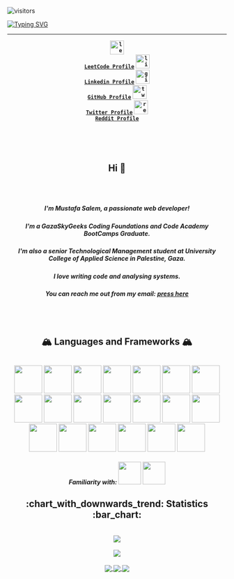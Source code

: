 ![visitors](https://visitor-badge.laobi.icu/badge?page_id=moustf.moustf)

[![Typing SVG](https://readme-typing-svg.herokuapp.com?font=Fira+Code&duration=4000&pause=1000&color=22A1F7&center=true&vCenter=true&width=1000&height=120&lines=Hello+Geeks+!!;I'm+Mustfafa+Salem%2C;a+highly+motivated+web+developer++%F0%9F%92%BB)](https://git.io/typing-svg)

---

<strong><section align="center">
  <code><a href="https://leetcode.com/moustf/" title="leefcode profile" target="_blank"><img src="https://upload.wikimedia.org/wikipedia/commons/1/19/LeetCode_logo_black.png" width="32" alt="leetcode logo"> LeetCode Profile</a></code>
  <code><a href="https://www.linkedin.com/in/moustff/" title="lindedin profile" target="_blank"><img src="https://encrypted-tbn0.gstatic.com/images?q=tbn:ANd9GcTJizK-O7rjmwzro2mvul2xv-Uw1AuPEQajqA&usqp=CAU" width="32" alt="linkedin logo"> Linkedin Profile</a></code>
  <code><a href="https://www.github.com/moustf/" title="github profile" target="_blank"><img src="https://encrypted-tbn0.gstatic.com/images?q=tbn:ANd9GcS8JHP_ZU-606Tcj8clDo0chONPuvAgQsV2UA&usqp=CAU" width="32" alt="github logo"> GitHub Profile</a></code>
  <code><a href="https://twitter.com/Haz7za" title="twitter profile" target="_blank"><img src="https://encrypted-tbn0.gstatic.com/images?q=tbn:ANd9GcQe3XUSB4txz475LB3ScFIimaTX7FjA4zx8BA&usqp=CAU" width="32" alt="twitter logo"> Twitter Profile</a></code>
  <code><a href="https://www.reddit.com/user/mossstaf" title="reddit profile" target="_blank"><img src="https://encrypted-tbn0.gstatic.com/images?q=tbn:ANd9GcT_EGbXBCYBM8FGqvwwt1z1Wfa5pLHxAlylqQ&usqp=CAU" width="32" alt="reddit logo"> Reddit Profile</a></code>
<section></strong>
  
<br />
<br />
<br />
 
<Section align="center">
  <h2>Hi 👋</h2>
  <br />
  <br />
  <h5> I'm Mustafa Salem, a passionate web developer!</h5>
  <h5> I'm a GazaSkyGeeks Coding Foundations and Code Academy BootCamps Graduate. </h5>
  <h5> I'm also a senior Technological Management student at University College of Applied Science in Palestine, Gaza. </h5>
  <h5> I love writing code and analysing systems. </h5>
  <h5> You can reach me out from my email: <a href="mailto: mustafaissasalem@gmail.com" title="email me">press here</a></h5>
</section>
  
<br />  
<br />

<h2> 🏔 Languages and Frameworks 🏔</h2>
  
<section align="center">
  <br />
  <img src="https://cdn.jsdelivr.net/gh/devicons/devicon/icons/linux/linux-original.svg" width="64" />
  <img src="https://cdn.jsdelivr.net/gh/devicons/devicon/icons/docker/docker-original-wordmark.svg" width="64" />
  <img src="https://cdn.jsdelivr.net/gh/devicons/devicon/icons/git/git-original-wordmark.svg" width="64" />
  <img src="https://cdn.jsdelivr.net/gh/devicons/devicon/icons/github/github-original.svg" width="64" />
  <img src="https://cdn.jsdelivr.net/gh/devicons/devicon/icons/vscode/vscode-original.svg" width="64" />
  <img src="https://cdn.jsdelivr.net/gh/devicons/devicon/icons/html5/html5-original-wordmark.svg" width="64" />
  <img src="https://cdn.jsdelivr.net/gh/devicons/devicon/icons/css3/css3-original.svg" width="64" />
  <img src="https://cdn.jsdelivr.net/gh/devicons/devicon/icons/sass/sass-original.svg" width="64" />
  <img src="https://cdn.jsdelivr.net/gh/devicons/devicon/icons/javascript/javascript-original.svg" width="64" />
  <img src="https://cdn.jsdelivr.net/gh/devicons/devicon/icons/nodejs/nodejs-original.svg" width="64" />
  <img src="https://cdn.jsdelivr.net/gh/devicons/devicon/icons/nestjs/nestjs-plain.svg" width="64" />
  <img src="https://img.shields.io/badge/express.js-%23404d59.svg?style=for-the-badge&logo=express&logoColor=%2361DAFB" width="64" />
  <img src="https://cdn.jsdelivr.net/gh/devicons/devicon/icons/postgresql/postgresql-original.svg" width="64" />
  <img src="https://cdn.jsdelivr.net/gh/devicons/devicon/icons/sequelize/sequelize-original.svg" width="64" />
  <img src="https://cdn.jsdelivr.net/gh/devicons/devicon/icons/react/react-original.svg" width="64" />
  <img src="https://cdn.jsdelivr.net/gh/devicons/devicon/icons/materialui/materialui-original.svg" width="64" />
  <img src="https://img.shields.io/badge/-AntDesign-%230170FE?style=for-the-badge&logo=ant-design&logoColor=white" width="64" />
  <img src="https://cdn.jsdelivr.net/gh/devicons/devicon/icons/webpack/webpack-original.svg" width="64" />
  <img src="https://cdn.jsdelivr.net/gh/devicons/devicon/icons/redux/redux-original.svg" width="64" />
  <img src="https://img.shields.io/badge/-React%20Query-FF4154?style=for-the-badge&logo=react%20query&logoColor=white" width="64" />
  <section>
    <h5> Familiarity with: <img src="https://cdn.jsdelivr.net/gh/devicons/devicon/icons/java/java-original-wordmark.svg" width="52" /> <img src="https://cdn.jsdelivr.net/gh/devicons/devicon/icons/python/python-original-wordmark.svg" width="52" /></h5>
  </section>
</section>
  
  
<section align="center">
  <h2> :chart_with_downwards_trend: Statistics :bar_chart: </h2>
  <br />
  <a href="https://github.com/moustf/github-readme-stats">
  <img align="center" src="https://github-readme-stats.vercel.app/api?username=moustf&count_private=true&show_icons=true" />
</a>
<br />
<br />
<a href="https://github.com/moudtf/convoychat">
  <img align="center" src="https://github-readme-stats.vercel.app/api/top-langs/?username=moustf" />
</a>
<br />
<br />
<a href="https://github.com/moustf/convoychat">
  <img align="center" src="https://github-readme-stats.vercel.app/api/pin/?username=moustf&repo=FamBestie" />
</a>
<a href="https://github.com/moustf/convoychat">
  <img align="center" src="https://github-readme-stats.vercel.app/api/pin/?username=moustf&repo=GeekSchool" />
</a>
<a href="https://github.com/moustf/convoychat">
  <img align="center" src="https://github-readme-stats.vercel.app/api/pin/?username=moustf&repo=DSandAlgos" />
</a>
</section>
